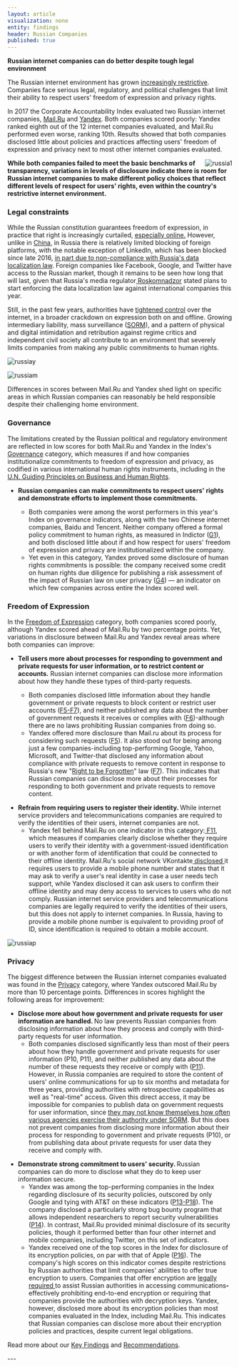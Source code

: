 ```yaml
---
layout: article
visualization: none
entity: findings
header: Russian Companies
published: true
---
```

<strong>Russian internet companies can do better despite tough legal environment </strong>
<p>The Russian internet environment has grown <a href="https://freedomhouse.org/report/freedom-net/2016/russia">increasingly restrictive</a>. Companies face serious legal, regulatory, and political challenges that limit their ability to respect users' freedom of expression and privacy rights.</p>
<p>In 2017 the Corporate Accountability Index evaluated two Russian internet companies, <a href="https://rankingdigitalrights.org/index2017/companies/mailru">Mail.Ru</a> and <a href="https://rankingdigitalrights.org/index2017/companies/yandex">Yandex</a>. Both companies scored poorly: Yandex ranked eighth out of the 12 internet companies evaluated, and Mail.Ru performed even worse, ranking 10th. Results showed that both companies disclosed little about policies and practices affecting users' freedom of expression and privacy next to most other internet companies evaluated. </p>
<p><img src="/index2017/assets/graphics/content/russia12.png" alt="russia1" title="russia1" align="right" /></p>
<p><strong>While both companies failed to meet the basic benchmarks of transparency, variations in levels of disclosure indicate there is room for Russian internet companies to make different policy choices that reflect different levels of respect for users' rights, even within the country's restrictive internet environment. </strong></p>
<h3>Legal constraints</h3>
<p>While the Russian constitution guarantees freedom of expression, in practice that right is increasingly curtailed, <a href="https://russiadigitalrights.org/">especially online</a><a href="https://freedomhouse.org/report/freedom-net/2016/russia">.</a> However, unlike in <a href="https://rankingdigitalrights.org/index2017/findings/china">China</a>, in Russia there is relatively limited blocking of foreign platforms, with the notable exception of LinkedIn, which has been blocked since late 2016, <a href="http://www.reuters.com/article/us-russia-linkedin-idUSKBN13C0RN">in part due to non-compliance with Russia's data localization law</a>. Foreign companies like Facebook, Google, and Twitter have access to the Russian market, though it remains to be seen how long that will last, given that Russia's media regulator<a href="https://www.article19.org/resources.php/resource/38337/en/russia:-increased-internet-regulation-poses-serious-challenge-to-online-expression"> Roskomnadzor</a> stated plans to start enforcing the data localization law against international companies this year.</p>
<p>Still, in the past few years, authorities have <a href="https://rg.ru/2014/08/06/informacia-site-dok.html">tightened control</a> over the internet, in a broader crackdown on expression both on and offline. Growing intermediary liability, mass surveillance (<a href="http://www.worldpolicy.org/journal/fall2013/Russia-surveillance">SORM</a>), and a pattern of physical and digital intimidation and retribution against regime critics and independent civil society all contribute to an environment that severely limits companies from making any public commitments to human rights. </p>
<p><img src="/index2017/assets/graphics/content/Yandex.png" alt="russiay" title="russiay" /></p>
<p><img src="/index2017/assets/graphics/content/mailru.png" alt="russiam" title="russiam" /></p>
<p>Differences in scores between Mail.Ru and Yandex shed light on specific areas in which Russian companies can reasonably be held responsible despite their challenging home environment.</p>
<h3>Governance </h3>
<p>The limitations created by the Russian political and regulatory environment are reflected in low scores for both Mail.Ru and Yandex in the Index's <a href="https://rankingdigitalrights.org/2017-indicators/#G">Governance</a> category, which measures if and how companies institutionalize commitments to freedom of expression and privacy, as codified in various international human rights instruments, including in the <a href="http://www.ohchr.org/Documents/Publications/GuidingPrinciplesBusinessHR_EN.pdf">U.N. Guiding Principles on Business and Human Rights</a>.</p>
<ul>
<li><strong>Russian companies can make commitments to respect users' rights and demonstrate efforts to implement those commitments. </strong>
<p></p>
<ul>
<li>Both companies were among the worst performers in this year's Index on governance indicators, along with the two Chinese internet companies, Baidu and Tencent. Neither company offered a formal policy commitment to human rights, as measured in Indictor (<a href="https://rankingdigitalrights.org/2017-indicators/#G1">G1</a>), and both disclosed little about if and how respect for users' freedom of expression and privacy are institutionalized within the company. </li>
<li>Yet even in this category, Yandex proved some disclosure of human rights commitments is possible: the company received some credit on human rights due diligence for publishing a risk assessment of the impact of Russian law on user privacy (<a href="https://rankingdigitalrights.org/2017-indicators/#G4">G4</a>) — an indicator on which few companies across entire the Index scored well.</li>
</ul>
</li>
</ul>
<h3>Freedom of Expression</h3>
<p>In the <a href="https://rankingdigitalrights.org/2017-indicators/#F">Freedom of Expression</a> category, both companies scored poorly, although Yandex scored ahead of Mail.Ru by two percentage points. Yet, variations in disclosure between Mail.Ru and Yandex reveal areas where both companies can improve:</p>
<ul>
<li><strong>Tell users more about processes for responding to government and private requests for user information, or to restrict content or accounts.</strong> Russian internet companies can disclose more information about how they handle these types of third-party requests.
<p></p>
<ul>
<li>Both companies disclosed little information about they handle government or private requests to block content or restrict user accounts (<a href="https://rankingdigitalrights.org/index2017indicators/#F5">F5-F7</a>), and neither published any data about the number of government requests it receives or complies with (<a href="https://rankingdigitalrights.org/2017-indicators/#F6">F6</a>)-although there are no laws prohibiting Russian companies from doing so.</li>
<li>Yandex offered more disclosure than Mail.ru about its process for considering such requests (<a href="https://rankingdigitalrights.org/2017-indicators/#F5">F5</a>). It also stood out for being among just a few companies-including top-performing Google, Yahoo, Microsoft, and Twitter-that disclosed any information about compliance with private requests to remove content in response to Russia's new "<a href="https://www.article19.org/resources.php/resource/38099/en/legal-analysis:-russia%27s-right-to-be-forgotten">Right to be Forgotten</a>" law (<a href="https://rankingdigitalrights.org/2017-indicators/#F7">F7</a>). This indicates that Russian companies can disclose more about their processes for responding to both government and private requests to remove content.</li>
</ul>
</li>
</ul>
<ul>
<li><strong>Refrain from requiring users to register their identity. </strong>While internet service providers and telecommunications companies are required to verify the identities of their users, internet companies are not.
<ul>
<li>Yandex fell behind Mail.Ru on one indicator in this category:<a href="https://rankingdigitalrights.org/2017-indicators/#F11"> F11</a>, which measures if companies clearly disclose whether they require users to verify their identity with a government-issued identification or with another form of identification that could be connected to their offline identity. Mail.Ru's social network VKontakte<a href="https://vk.com/privacy"> disclosed </a>it requires users to provide a mobile phone number and states that it may ask to verify a user's real identity in case a user needs tech support, while Yandex disclosed it can ask users to confirm their offline identity and may deny access to services to users who do not comply. Russian internet service providers and telecommunications companies are legally required to verify the identities of their users, but this does not apply to internet companies. In Russia, having to provide a mobile phone number is equivalent to providing proof of ID, since identification is required to obtain a mobile account.</li>
</ul>
</li>
</ul>
<p></p>
<img src="/index2017/assets/graphics/content/Privacy PNG-08.jpg" alt="russiap" title="russiap" />
<h3>Privacy</h3>
<p></p>
<p>The biggest difference between the Russian internet companies evaluated was found in the <a href="https://rankingdigitalrights.org/2017-indicators/#P">Privacy</a> category, where Yandex outscored Mail.Ru by more than 10 percentage points. Differences in scores highlight the following areas for improvement:</p>
<ul>
	<li><strong>Disclose more about how government and private requests for user information are handled. </strong>No law prevents Russian companies from disclosing information about how they process and comply with third-party requests for user information. 
		<ul>
			<li>Both companies disclosed significantly less than most of their peers about how they handle government and private requests for user information (P10, P11), and neither published any data about the number of these requests they receive or comply with (<a href="https://rankingdigitalrights.org/2017-indicators/#P11">P11</a>). However, in Russia companies are required to store the content of users' online communications for up to six months and metadata for three years, providing authorities with retrospective capabilities as well as "real-time" access. Given this direct access, it may be impossible for companies to publish data on government requests for user information, since <a href="http://www.publicaffairsbooks.com/book/hardcover/the-red-web/9781610395731">they may not know themselves how often various agencies exercise their authority under SORM</a>. But this does not prevent companies from disclosing more information about their process for responding to government and private requests (P10), or from publishing data about private requests for user data they receive and comply with.</li>
		</ul>
	</li>
</ul>

<ul>
	<li><strong>Demonstrate strong commitment to users' security. </strong>Russian companies can do more to disclose what they do to keep user information secure.
		<ul>
			<li>Yandex was among the top-performing companies in the Index regarding disclosure of its security policies, outscored by only Google and tying with AT&T on these indicators (<a href="https://rankingdigitalrights.org/2017-indicators/#P13">P13-P18</a>). The company disclosed a particularly strong bug bounty program that allows independent researchers to report security vulnerabilities (<a href="https://rankingdigitalrights.org/2017-indicators/#P14">P14</a>). In contrast, Mail.Ru provided minimal disclosure of its security policies, though it performed better than four other internet and mobile companies, including Twitter, on this set of indicators.</li>
			<li>Yandex received one of the top scores in the Index for disclosure of its encryption policies, on par with that of Apple (<a href="https://rankingdigitalrights.org/2017-indicators/#P16">P16</a>). The company's high scores on this indicator comes despite restrictions by Russian authorities that limit companies' abilities to offer true encryption to users. Companies that offer encryption are <a href="https://www.eff.org/deeplinks/2016/07/russia-asks-impossible-its-new-surveillance-laws.">legally required </a>to assist Russian authorities in accessing communications<strong>-</strong>effectively prohibiting end-to-end encryption or requiring that companies provide the authorities with decryption keys. Yandex, however, disclosed more about its encryption policies than most companies evaluated in the Index, including Mail.Ru. This indicates that Russian companies can disclose more about their encryption policies and practices, despite current legal obligations.</li>
		</ul>
	</li>
</ul>

<p class="closing-sentance">Read more about our <a href="https://rankingdigitalrights.org/index2017/findings/keyfindings">Key Findings</a> and <a href="https://rankingdigitalrights.org/index2017/findings/recommendations">Recommendations</a>.</p>
---